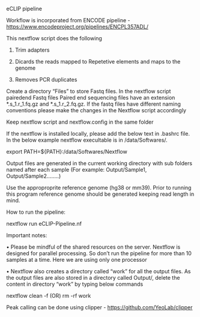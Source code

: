 eCLIP pipeline

Workflow is incorporated from ENCODE pipeline - https://www.encodeproject.org/pipelines/ENCPL357ADL/

This nextflow script does the following

1) Trim adapters

2) Dicards the reads mapped to Repetetive elements and maps to the genome

3) Removes PCR duplicates


Create a directory “Files” to store Fastq files. In the nextflow script pairedend Fastq files Paired end sequencing files have an extension *.s_1.r_1.fq.gz and *.s_1.r_2.fq.gz. If the fastq files have different naming conventions please make the changes in the Nextflow script accordingly

Keep nextflow script and nextflow.config in the same folder

If the nextflow is installed locally, please add the below text in .bashrc file. In the below example nextflow execultable is in /data/Softwares/.

export PATH=${PATH}:/data/Softwares/Nextflow

Output files are generated in the current working directory with sub folders named after each sample (For example: Output/Sample1, Output/Sample2……..)

Use the approproprite reference genome (hg38 or mm39). Prior to running this program reference genome should be generated keeping read length in mind.

How to run the pipeline:

nextflow run eCLIP-Pipeline.nf

Important notes:

• Please be mindful of the shared resources on the server. Nextflow is designed for parallel processing. So don’t run the pipeline for more than 10 samples at a time. Here we are using only one processor

• Nextflow also creates a directory called “work” for all the output files. As the output files are also stored in a directory called Output/, delete the content in directory “work” by typing below commands

nextflow clean -f (OR) rm -rf work 

Peak calling can be done using clipper - https://github.com/YeoLab/clipper

